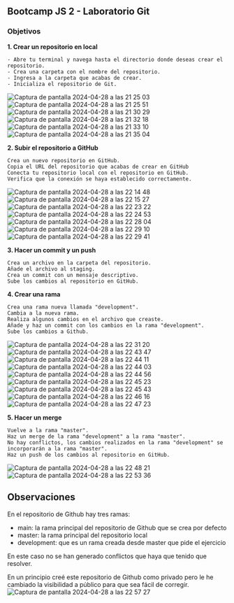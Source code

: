 ## Bootcamp JS 2 - Laboratorio Git

### Objetivos

**1. Crear un repositorio en local**

    - Abre tu terminal y navega hasta el directorio donde deseas crear el repositorio.
    - Crea una carpeta con el nombre del repositorio.
    - Ingresa a la carpeta que acabas de crear.
    - Inicializa el repositorio de Git.

![Captura de pantalla 2024-04-28 a las 21 25 03](https://github.com/sandrusmb/laboratorio-1-git/assets/44322246/fe0251d3-e3c1-4ee4-8088-2fe35cca762c)
![Captura de pantalla 2024-04-28 a las 21 25 51](https://github.com/sandrusmb/laboratorio-1-git/assets/44322246/3346e1ec-6685-4dfc-b32c-41a88a182195)
![Captura de pantalla 2024-04-28 a las 21 30 29](https://github.com/sandrusmb/laboratorio-1-git/assets/44322246/d6c00e9f-7c04-4877-9c8c-de06d15e65be)
![Captura de pantalla 2024-04-28 a las 21 32 18](https://github.com/sandrusmb/laboratorio-1-git/assets/44322246/b1dbd398-5a0b-42bc-bf98-6b7f106867cb)
![Captura de pantalla 2024-04-28 a las 21 33 10](https://github.com/sandrusmb/laboratorio-1-git/assets/44322246/55068e7d-0d9c-4592-b63f-cc42fc20e2f7)
![Captura de pantalla 2024-04-28 a las 21 35 04](https://github.com/sandrusmb/laboratorio-1-git/assets/44322246/97e9cf87-67b8-4667-9507-c8b63671da41)


**2. Subir el repositorio a GitHub**

    Crea un nuevo repositorio en GitHub.
    Copia el URL del repositorio que acabas de crear en GitHub
    Conecta tu repositorio local con el repositorio en GitHub.
    Verifica que la conexión se haya establecido correctamente.

![Captura de pantalla 2024-04-28 a las 22 14 48](https://github.com/sandrusmb/laboratorio-1-git/assets/44322246/d258f814-2447-48eb-82d8-3198a9a9ba88)
![Captura de pantalla 2024-04-28 a las 22 15 27](https://github.com/sandrusmb/laboratorio-1-git/assets/44322246/a221df38-6176-4000-87a6-a4f74a3cabed)
![Captura de pantalla 2024-04-28 a las 22 23 22](https://github.com/sandrusmb/laboratorio-1-git/assets/44322246/a51eb221-97bb-40d4-aa49-fbf979f7c83b)
![Captura de pantalla 2024-04-28 a las 22 24 53](https://github.com/sandrusmb/laboratorio-1-git/assets/44322246/b2558d06-6d14-41dd-b4c0-a90d9796494d)
![Captura de pantalla 2024-04-28 a las 22 28 04](https://github.com/sandrusmb/laboratorio-1-git/assets/44322246/e531ebb7-9e56-49a7-a62d-57dbe67f475e)
![Captura de pantalla 2024-04-28 a las 22 29 10](https://github.com/sandrusmb/laboratorio-1-git/assets/44322246/4abd7457-491a-4339-8c34-610a80eb3cb3)
![Captura de pantalla 2024-04-28 a las 22 29 41](https://github.com/sandrusmb/laboratorio-1-git/assets/44322246/f3df9243-9341-499d-92a2-c8361e835d9f)

**3. Hacer un commit y un push**

    Crea un archivo en la carpeta del repositorio.
    Añade el archivo al staging.
    Crea un commit con un mensaje descriptivo.
    Sube los cambios al repositorio en GitHub.

**4. Crear una rama**

    Crea una rama nueva llamada "development".
    Cambia a la nueva rama.
    Realiza algunos cambios en el archivo que creaste.
    Añade y haz un commit con los cambios en la rama "development".
    Sube los cambios a Github.

![Captura de pantalla 2024-04-28 a las 22 31 20](https://github.com/sandrusmb/laboratorio-1-git/assets/44322246/f0b7b6b1-709a-4424-80e8-3da1fc071b2c)
![Captura de pantalla 2024-04-28 a las 22 43 47](https://github.com/sandrusmb/laboratorio-1-git/assets/44322246/053258e0-b7ea-4646-90bb-99d9d58077ba)
![Captura de pantalla 2024-04-28 a las 22 44 11](https://github.com/sandrusmb/laboratorio-1-git/assets/44322246/1ef53da6-a501-4261-b8c2-e8e3b038d1e0)
![Captura de pantalla 2024-04-28 a las 22 44 03](https://github.com/sandrusmb/laboratorio-1-git/assets/44322246/01b65a43-bfc8-4e36-8a50-819e7ec95af3)
![Captura de pantalla 2024-04-28 a las 22 44 56](https://github.com/sandrusmb/laboratorio-1-git/assets/44322246/b09c321e-1318-4a70-95c3-4c777020bc68)
![Captura de pantalla 2024-04-28 a las 22 45 23](https://github.com/sandrusmb/laboratorio-1-git/assets/44322246/f2f1f0f7-d28d-4778-bd24-1ca41d32a274)
![Captura de pantalla 2024-04-28 a las 22 45 43](https://github.com/sandrusmb/laboratorio-1-git/assets/44322246/6d31f028-38ae-4575-aafc-48b81ec14f4c)
![Captura de pantalla 2024-04-28 a las 22 46 16](https://github.com/sandrusmb/laboratorio-1-git/assets/44322246/f9ea63f1-c0c3-4850-8f74-13666510ce81)
![Captura de pantalla 2024-04-28 a las 22 47 23](https://github.com/sandrusmb/laboratorio-1-git/assets/44322246/6ad52b49-0f2c-4efa-8a28-9a4f63be732a)


**5. Hacer un merge**

    Vuelve a la rama "master".
    Haz un merge de la rama "development" a la rama "master".
    No hay conflictos, los cambios realizados en la rama "development" se incorporarán a la rama "master".
    Haz un push de los cambios al repositorio en GitHub.

![Captura de pantalla 2024-04-28 a las 22 48 21](https://github.com/sandrusmb/laboratorio-1-git/assets/44322246/83732704-f57e-4bc0-9921-bd95dde57f2b)
![Captura de pantalla 2024-04-28 a las 22 53 36](https://github.com/sandrusmb/laboratorio-1-git/assets/44322246/958905ed-812c-4cd6-9e70-d6d676a41d19)


## Observaciones

En el repositorio de Github hay tres ramas: 
 - main: la rama principal del repositorio de Github que se crea por defecto
 - master: la rama principal del repositorio local
 - development: que es un rama creada desde master que pide el ejercicio

En este caso no se han generado conflictos que haya que tenido que resolver. 

En un principio creé este repositorio de Github como privado pero le he cambiado la visibilidad a público para que sea fácil de corregir. 
![Captura de pantalla 2024-04-28 a las 22 57 27](https://github.com/sandrusmb/laboratorio-1-git/assets/44322246/da6b70e5-de66-4f54-8d81-efc338c85b06)

